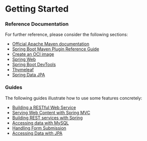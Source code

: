 # Getting Started

### Reference Documentation
For further reference, please consider the following sections:

* [Official Apache Maven documentation](https://maven.apache.org/guides/index.html)
* [Spring Boot Maven Plugin Reference Guide](https://docs.spring.io/spring-boot/docs/3.1.7-SNAPSHOT/maven-plugin/reference/html/)
* [Create an OCI image](https://docs.spring.io/spring-boot/docs/3.1.7-SNAPSHOT/maven-plugin/reference/html/#build-image)
* [Spring Web](https://docs.spring.io/spring-boot/docs/3.1.7-SNAPSHOT/reference/htmlsingle/index.html#web)
* [Spring Boot DevTools](https://docs.spring.io/spring-boot/docs/3.1.7-SNAPSHOT/reference/htmlsingle/index.html#using.devtools)
* [Thymeleaf](https://docs.spring.io/spring-boot/docs/3.1.7-SNAPSHOT/reference/htmlsingle/index.html#web.servlet.spring-mvc.template-engines)
* [Spring Data JPA](https://docs.spring.io/spring-boot/docs/3.1.7-SNAPSHOT/reference/htmlsingle/index.html#data.sql.jpa-and-spring-data)

### Guides
The following guides illustrate how to use some features concretely:

* [Building a RESTful Web Service](https://spring.io/guides/gs/rest-service/)
* [Serving Web Content with Spring MVC](https://spring.io/guides/gs/serving-web-content/)
* [Building REST services with Spring](https://spring.io/guides/tutorials/rest/)
* [Accessing data with MySQL](https://spring.io/guides/gs/accessing-data-mysql/)
* [Handling Form Submission](https://spring.io/guides/gs/handling-form-submission/)
* [Accessing Data with JPA](https://spring.io/guides/gs/accessing-data-jpa/)

